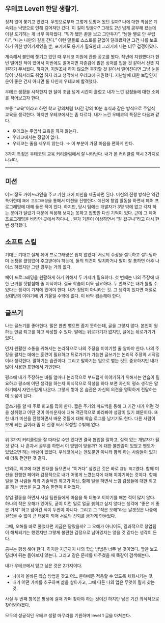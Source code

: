 ## 우테코 Level1 한달 생활기.

정처 없이 쫓기고 있었다. 무엇으로부터 그렇게 도망쳐 왔던 걸까? 나에 대한 의심은 계속되는 낙방으로 인해 깊어져만 갔다. 이 길이 맞을까? 그래도 2년 넘게 공부해 왔는데 이걸 포기하는 게 너무 아까웠다. “뭐가 됐든 끝을 보고 그만두자”, “남들 별로 안 부럽다”, “나는 나만의 길을 간다.” 이런 말들로 스스로를 끝없이 달래봤지만 그건 나를 보호하기 위한 방어기제였을 뿐, 포기에도 용기가 필요한데 그러기에 나는 너무 겁쟁이였다.

계속해서 불안에 쫓기고 있던 때 우테코 지원에 관한 공고를 봤다. 작년에 지원했다가 한번 떨어진 적이 있어서 이번에도 떨어지면 자존감에 많은 상처를 입을 것 같아서 선뜻 지원하기 무서웠다. 하지만, 지원조차 하지 않으면 후회할 것 같아서 떨어진다면 그냥 눈을 많이 낮춰서라도 취업 하자 라고 생각해서 우테코에 지원했다. 지난날에 대한 보답인지 운이 좋은 건지 아니면 둘 다인지 우테코에 합격했다.

우테코 생황을 시작한지 한 달이 조금 넘게 시간이 흘렀고 내가 느낀 감정들에 대한 소회를 적어보고자 한다.

보통 “교육”이라고 하면 학교 강의처럼 1시간 강의 10분 휴식과 같은 방식으로 주입식 교육을 생각한다. 하지만 우테코에서는 좀 다르다. 내가 느낀 우테코의 특징은 다음과 같다.

- 우테코는 주입식 교육을 하지 않는다.
- 우테코에서는 정답이 없다.
- 우테코는 줄을 세우지 않는다. → 이 부분이 가장 마음을 편하게 한다.

3가지 특징은 우테코의 교육 커리큘럼에서 잘 나타난다. 내가 본 커리큘럼 역시 3가지로 나뉜다. 

---

## 미션

어느 정도 가이드라인을 주고 기한 내에 미션을 제출하면 된다. 미션의 진행 방식은 약간 특이한데 `페어 프로그래밍`을 통해서 미션을 진행한다. 예전에 창업 활동을 하면서 페어 프로그래밍에 대해 들은 적이 있다. 하지만, 당시 팀에는 개발자가 3명 밖에 없고 각자 하는 분야가 달랐기 때문에 적용해 보지는 못하고 입맛만 다신 기억이 있다. 근데 그 페어 프로그래밍을 바라던 곳에서 하다니… 뭔가 기분이 이상하면서 “잘 왔구나”라고 다시 한번 생각했다.

## 소프트 스킬

기대는 기대고 실제 페어 프로그래밍은 쉽지 않았다. 서로의 주장을 설득하고 설득당하며 논쟁을 끊임없이 주고받아야 하는데, 둘의 의견이 일치하거나 말이 잘 통하면 아주 나이스 하겠지만 그런 경우는 거의 없다.

페어 프로그래밍을 원활하게 하기 위해서 두 가지가 필요하다. 첫 번째는 나의 주장에 대한 근거를 뒷받침해 줄 지식이다. 결국 학습이 더욱 필요하다. 두 번째로는 내가 틀릴 수 있다는 생각이 기저에 있어야 한다. 내가 정답이 아니라는 것. 그 생각이 있다면 저절로 상대방의 이야기에 귀 기울일 수밖에 없다. 이 바닥 겸손해야 한다.

## 글쓰기

나는 글쓰기를 좋아한다. 말은 한번 뱉으면 줍지 못하는데, 글을 그렇지 않다. 본인이 원하는 만큼 퇴고를 하고 작성할 수 있다. 말에는 뒤로가기가 없지만, 글에는 뒤로가기가 있다.

먼저 원활한 소통을 위해서는 논리적으로 나의 주장을 이야기할 줄 알아야 한다. 나의 주장을 펼치는 데에는 훈련이 필요하고 뒤로가기가 가능한 글쓰기는 논리적 주장의 시작점이라 생각한다. 말하기는 습관이다. 그리고 말하기는 입으로 뱉는 것도 중요하지만 내가 많이 사용한 표현에서 기인한다.

평소에 내가 주장하는 바를 얼마나 논리적으로 부드럽게 이야기하기 위해서는 연습이 필요하고 평소에 어떤 생각을 하는지 의식적으로 작성을 하다 보면 자신의 평소 생각은 말하기에서 자연스럽게 나온다. 그렇게 쌓아 온 습관은 자신의 의견을 명확하게 전달하는 데 도움이 된다.

글쓰기를 할 때 주로 회고를 많이 한다. 짧은 주기의 피드백을 통해 그 기간 내가 어떤 것을 성취했고 어떤 것이 아쉬운지에 대해 객관적으로 바라봐야 성장이 있기 떄문이다. 또한 내가 미션을 진행하면서 배운 것들에 대해 학습 로그를 남기기도 한다. 다른 사람이 보게 되는 글이라 좀 더 신경 써서 작성할 수밖에 없다.

---

위 3가지 커리큘럼을 잘 따라갈 수만 있다면 결국 협업을 잘하고, 실력 있는 개발자가 될 것 같다. 나 혼자서 공부를 하면서 이 방법이 맞을까? 에 대한 불안감이 있었고 멘토가 있었으면 하는 바람이 있었다. 우테코에서는 멘토뿐만 아니라 함께 하는 사람들이 있기에 더욱 편안한 것 같다.

번외로, 회고에 대한 안내를 들으면서 “이거다” 싶었던 것은 바로 `감정 회고`였다. 함께 미션을 진행한 페어와 감정적으로 내가 어떻게 느꼈는지에 대해 이야기하는 것이다. 함께 일을 한 사람들 끼리 기술적인 회고가 아닌, 함께 일을 하면서 느낌 감정들에 대한 회고를 하는 방법을 듣고 가슴 한편이 미어졌다.

창업 활동을 하면서 사실 팀원들에게 마음을 툭 터놓고 이야기를 해본 적이 많지 않다. 하나의 작은 오해가 있어도, 굳이 이런 일로 얼굴 붉히고 싶지 않다는 생각에 “좋은 게 좋은 거지” 하고 넘어간 적이 두번이 아니다. 그리고 그 “작은 오해”라는 날갯짓은 나중에 걷잡을 수 없이 큰 태풍이 되어 서로의 신뢰를 금가게 만들었다.

그때, 오해를 바로 풀었다면 지금은 달랐을까? 그 오해가 아니어도, 결과적으로 창업팀이 해체되기는 했겠지만 그렇게 불편한 감정으로 남아있지는 않을 것 같다는 생각이 든다.

공부는 평생 해야 한다. 하지만 지금까지 나의 학습 방법은 너무 날 것이었다. 앞만 보고 달리며 뒤는 돌아보지 않는다. 그리고 같은 문제를 마주쳤을 때 똑같이 검색해본다.

내가 우테코에서 얻고 싶은 것은 2가지이다.

- 나에게 올바른 학습 방법을 찾고 어느 분야에든 적용할 수 있도록 체화시키는 것.
- 내가 어떤 가치를 추구하며 삶을 살아가고, 그에 따른 나의 업은 무엇이 될지 찾는 것.

사실 두 번째 항목은 평생에 걸쳐 가며 찾아야 하는 것이긴 하지만 남은 기간 의식적으로 찾아봐야겠다.

모두의 성공적인 우테코 생활 마무리를 기원하며 level 1 글을 마쳐본다.

